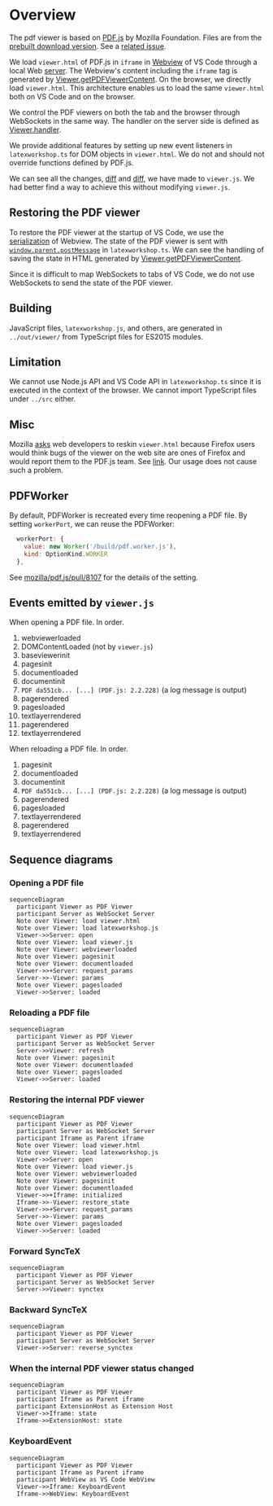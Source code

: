 # Overview

The pdf viewer is based on [PDF.js](https://mozilla.github.io/pdf.js/) by Mozilla Foundation. Files are from the [prebuilt download version](https://mozilla.github.io/pdf.js/getting_started/#download). See a [related issue](https://github.com/mozilla/pdf.js/issues/9318#issuecomment-354192067).

We load `viewer.html` of PDF.js in `iframe` in [Webview](https://code.visualstudio.com/api/extension-guides/webview) of VS Code through a local Web [server](https://github.com/James-Yu/LaTeX-Workshop/blob/master/src/components/server.ts). The Webview's content including the `iframe` tag is generated by [Viewer.getPDFViewerContent](https://github.com/James-Yu/LaTeX-Workshop/blob/2fae02734190fb5664f002d0205c06024ff4a8cd/src/components/viewerlib/pdfviewerpanel.ts#L116). On the browser, we directly load `viewer.html`. This architecture enables us to load the same `viewer.html` both on VS Code and on the browser.

We control the PDF viewers on both the tab and the browser through WebSockets in the same way. The handler on the server side is defined as [Viewer.handler](https://github.com/James-Yu/LaTeX-Workshop/blob/2fae02734190fb5664f002d0205c06024ff4a8cd/src/components/viewer.ts#L231).

We provide additional features by setting up new event listeners in `latexworkshop.ts` for DOM objects in `viewer.html`. We do not and should not override functions defined by PDF.js.

We can see all the changes, [diff](https://github.com/James-Yu/LaTeX-Workshop/pull/3187/commits/ed6609531cbbf949548ed21f5fb8ba33284c7c96) and [diff](https://github.com/James-Yu/LaTeX-Workshop/commit/e9fa985e5ebe948c3c232bb513d6dfc1e2be0fce), we have made to `viewer.js`. We had better find a way to achieve this without modifying `viewer.js`.

## Restoring the PDF viewer

To restore the PDF viewer at the startup of VS Code, we use the [serialization](https://code.visualstudio.com/api/extension-guides/webview#serialization) of Webview. The state of the PDF viewer is sent with [`window.parent.postMessage`](https://developer.mozilla.org/en-US/docs/Web/API/Window/parent) in `latexworkshop.ts`. We can see the handling of saving the state in HTML generated by [Viewer.getPDFViewerContent](https://github.com/James-Yu/LaTeX-Workshop/blob/2fae02734190fb5664f002d0205c06024ff4a8cd/src/components/viewerlib/pdfviewerpanel.ts#L116).

Since it is difficult to map WebSockets to tabs of VS Code, we do not use WebSockets to send the state of the PDF viewer.

## Building

JavaScript files, `latexworkshop.js`, and others, are generated in `../out/viewer/` from TypeScript files for ES2015 modules.

## Limitation

We cannot use Node.js API and VS Code API in `latexworkshop.ts` since it is executed in the context of the browser. We cannot import TypeScript files under `../src` either.

## Misc

Mozilla [asks](https://mozilla.github.io/pdf.js/getting_started/) web developers to reskin `viewer.html` because Firefox users would think bugs of the viewer on the web site are ones of Firefox and would report them to the PDF.js team. See [link](https://github.com/mozilla/pdf.js/issues/5609). Our usage does not cause such a problem.

## PDFWorker

By default, PDFWorker is recreated every time reopening a PDF file. By setting `workerPort`,
we can reuse the PDFWorker:
``` javascript
  workerPort: {
    value: new Worker('/build/pdf.worker.js'),
    kind: OptionKind.WORKER
  },
```
See [mozilla/pdf.js/pull/8107](https://github.com/mozilla/pdf.js/pull/8107) for the details of the setting.

## Events emitted by `viewer.js`

When opening a PDF file. In order.

1. webviewerloaded
2. DOMContentLoaded (not by `viewer.js`)
3. baseviewerinit
4. pagesinit
5. documentloaded
7. documentinit
8. `PDF da551cb... [...] (PDF.js: 2.2.228)` (a log message is output)
9. pagerendered
1. pagesloaded
1. textlayerrendered
1. pagerendered
1. textlayerrendered

When reloading a PDF file. In order.

1. pagesinit
1. documentloaded
1. documentinit
1. `PDF da551cb... [...] (PDF.js: 2.2.228)` (a log message is output)
1. pagerendered
1. pagesloaded
1. textlayerrendered
1. pagerendered
1. textlayerrendered

## Sequence diagrams

### Opening a PDF file

```mermaid
sequenceDiagram
  participant Viewer as PDF Viewer
  participant Server as WebSocket Server
  Note over Viewer: load viewer.html
  Note over Viewer: load latexworkshop.js
  Viewer->>Server: open
  Note over Viewer: load viewer.js
  Note over Viewer: webviewerloaded
  Note over Viewer: pagesinit
  Note over Viewer: documentloaded
  Viewer->>+Server: request_params
  Server->>-Viewer: params
  Note over Viewer: pagesloaded
  Viewer->>Server: loaded
```

### Reloading a PDF file

```mermaid
sequenceDiagram
  participant Viewer as PDF Viewer
  participant Server as WebSocket Server
  Server->>Viewer: refresh
  Note over Viewer: pagesinit
  Note over Viewer: documentloaded
  Note over Viewer: pagesloaded
  Viewer->>Server: loaded
```

### Restoring the internal PDF viewer

```mermaid
sequenceDiagram
  participant Viewer as PDF Viewer
  participant Server as WebSocket Server
  participant Iframe as Parent iframe
  Note over Viewer: load viewer.html
  Note over Viewer: load latexworkshop.js
  Viewer->>Server: open
  Note over Viewer: load viewer.js
  Note over Viewer: webviewerloaded
  Note over Viewer: pagesinit
  Note over Viewer: documentloaded
  Viewer->>+Iframe: initialized
  Iframe->>-Viewer: restore_state
  Viewer->>+Server: request_params
  Server->>-Viewer: params
  Note over Viewer: pagesloaded
  Viewer->>Server: loaded
```

### Forward SyncTeX

```mermaid
sequenceDiagram
  participant Viewer as PDF Viewer
  participant Server as WebSocket Server
  Server->>Viewer: synctex
```

### Backward SyncTeX

```mermaid
sequenceDiagram
  participant Viewer as PDF Viewer
  participant Server as WebSocket Server
  Viewer->>Server: reverse_synctex
```

### When the internal PDF viewer status changed

```mermaid
sequenceDiagram
  participant Viewer as PDF Viewer
  participant Iframe as Parent iframe
  participant ExtensionHost as Extension Host
  Viewer->>Iframe: state
  Iframe->>ExtensionHost: state
```

### KeyboardEvent

```mermaid
sequenceDiagram
  participant Viewer as PDF Viewer
  participant Iframe as Parent iframe
  participant WebView as VS Code WebView
  Viewer->>Iframe: KeyboardEvent
  Iframe->>WebView: KeyboardEvent
```
